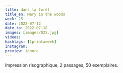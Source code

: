 ```yaml
---
title: dans la forêt
title_en: Mary in the woods
week: 25
date: 2022-07-12
date_to: 2022-07-18
images: [images/025.jpg]
videos: 
hashtags: [1printaweek]
instagram: 
preview: ignore
---
```




Impression risographique, 2 passages, 50 exemplaires.

> 
